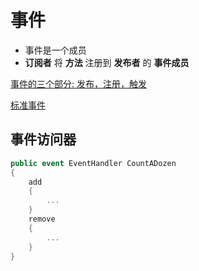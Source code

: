 # 事件

- 事件是一个成员
- **订阅者** 将 **方法** 注册到 **发布者** 的 **事件成员**

[事件的三个部分: 发布，注册，触发](csharp-what-is-events.md)

[标准事件](csharp-events-eventshandles.md)

## 事件访问器

```c#
public event EventHandler CountADozen
{
    add
    {
        ...
    }
    remove
    {
        ...
    }
}
```